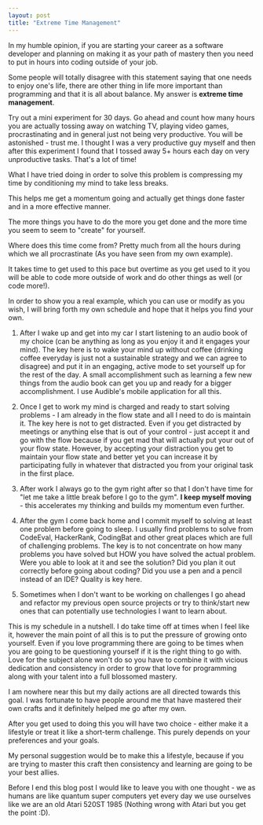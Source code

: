 ```yaml
---
layout: post
title: "Extreme Time Management"
---
```


In my humble opinion, if you are starting your career as a software developer and planning on making it as your path of mastery then you need to put in hours into coding outside of your job.

Some people will totally disagree with this statement saying that one needs to enjoy one's life, there are other thing in life more important than programming and that it is all about balance. My answer is **extreme time management**.

Try out a mini experiment for 30 days. Go ahead and count how many hours you are actually tossing away on watching TV, playing video games, procrastinating and in general just not being very productive. You will be astonished - trust me. I thought I was a very productive guy myself and then after this experiment I found that I tossed away 5+ hours each day on very unproductive tasks. That's a lot of time!

What I have tried doing in order to solve this problem is compressing my time by conditioning my mind to take less breaks.

This helps me get a momentum going and actually get things done faster and in a more effective manner.

The more things you have to do the more you get done and the more time you seem to seem to "create" for yourself. 

Where does this time come from? Pretty much from all the hours during which we all procrastinate (As you have seen from my own example). 

It takes time to get used to this pace but overtime as you get used to it you will be able to code more outside of work and do other things as well (or code more!).

In order to show you a real example, which you can use or modify as you wish, I will bring forth my own schedule and hope that it helps you find your own.

1) After I wake up and get into my car I start listening to an audio book of my choice (can be anything as long as you enjoy it and it engages your mind). The key here is to wake your mind up without coffee (drinking coffee everyday is just not a sustainable strategy and we can agree to disagree) and put it in an engaging, active mode to set yourself up for the rest of the day. A small accomplishment such as learning a few new things from the audio book can get you up and ready for a bigger accomplishment. I use Audible's mobile application for all this.

2) Once I get to work my mind is charged and ready to start solving problems - I am already in the flow state and all I need to do is maintain it. The key here is not to get distracted. Even if you get distracted by meetings or anything else that is out of your control - just accept it and go with the flow because if you get mad that will actually put your out of your flow state. However, by accepting your distraction you get to maintain your flow state and better yet you can increase it by participating fully in whatever that distracted you from your original task in the first place.

3) After work I always go to the gym right after so that I don't have time for "let me take a little break before I go to the gym". **I keep myself moving** - this accelerates my thinking and builds my momentum even further.

4) After the gym I come back home and I commit myself to solving at least one problem before going to sleep. I usually find problems to solve from CodeEval, HackerRank, CodingBat and other great places which are full of challenging problems. The key is to not concentrate on how many problems you have solved but HOW you have solved the actual problem. Were you able to look at it and see the solution? Did you plan it out correctly before going about coding? Did you use a pen and a pencil instead of an IDE? Quality is key here.

5) Sometimes when I don't want to be working on challenges I go ahead and refactor my previous open source projects or try to think/start new ones that can potentially use technologies I want to learn about.

This is my schedule in a nutshell. I do take time off at times when I feel like it, however the main point of all this is to put the pressure of growing onto yourself. Even if you love programming there are going to be times when you are going to be questioning yourself if it is the right thing to go with. Love for the subject alone won't do so you have to combine it with vicious dedication and consistency in order to grow that love for programming along with your talent into a full blossomed mastery.

I am nowhere near this but my daily actions are all directed towards this goal. I was fortunate to have people around me that have mastered their own crafts and it definitely helped me go after my own.

After you get used to doing this you will have two choice - either make it a lifestyle or treat it like a short-term challenge. This purely depends on your preferences and your goals.

My personal suggestion would be to make this a lifestyle, because if you are trying to master this craft then consistency and learning are going to be your best allies.

Before I end this blog post I would like to leave you with one thought - we as humans are like quantum super computers yet every day we use ourselves like we are an old Atari 520ST 1985 (Nothing wrong with Atari but you get the point :D).
